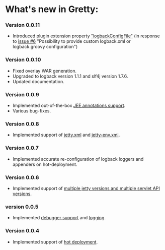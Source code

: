 # What's new in Gretty:

### Version 0.0.11

- Introduced plugin extension property ["logbackConfigFile"](README.md#logbackconfigfile)
  (in response to [issue #6](https://github.com/akhikhl/gretty/issues/6) "Possibility to provide custom logback.xml or logback.groovy configuration")

### Version 0.0.10

- Fixed overlay WAR generation.
- Upgraded to logback version 1.1.1 and slf4j version 1.7.6.
- Updated documentation.

### Version 0.0.9

- Implemented out-of-the-box [JEE annotations support](README.md#jee-annotations-support).
- Various bug-fixes.

### Version 0.0.8

- Implemented support of [jetty.xml](#jettyxml-support) and [jetty-env.xml](README.md#jetty-envxml-support).

### Version 0.0.7

- Implemented accurate re-configuration of logback loggers and appenders on hot-deployment.

### Version 0.0.6

- Implemented support of [multiple jetty versions and multiple servlet API versions](README.md#switching-between-jetty-and-servlet-api-versions).

### version 0.0.5

- Implemented [debugger support](README.md#debugger-support) and [logging](README.md#logging).

### Version 0.0.4

- Implemented support of [hot deployment](README.md#hot-deployment).

